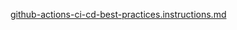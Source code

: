 [github-actions-ci-cd-best-practices.instructions.md](../../../instructions/github-actions-ci-cd-best-practices.instructions.md)